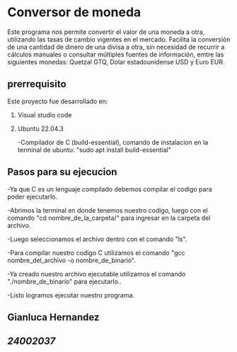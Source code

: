 # Conversor de moneda

Este programa nos permite convertir el valor de una moneda a otra, utilizando las tasas de cambio vigentes en el mercado. Facilita la conversión de una cantidad de dinero de una divisa a otra, sin necesidad de recurrir a cálculos manuales o consultar múltiples fuentes de información, emtre las siguientes monedas: Quetzal GTQ, Dolar estadounidense USD y Euro EUR.


## prerrequisito
Este proyecto fue desarrollado en:

1. Visual studio code

2. Ubuntu 22.04.3

    -Compilador de C (build-essential), comando de instalacion en la terminal de ubuntu: "sudo apt install build-essential"

## Pasos para su ejecucion 
-Ya que C es un lenguaje compilado debemos compilar el codigo para poder ejecutarlo.

-Abrimos la terminal en donde tenemos nuestro codigo, luego con el comando "cd nombre_de_la_carpeta/" para ingresar en la carpeta del archivo.

-Luego seleccionamos el archivo dentro con el comando "ls".

-Para compilar nuestro codigo C utilizamos el comando "gcc nombre_del_archivo -o nombre_de_binario".

-Ya creado nuestro archivo ejecutable utilizamos el comando "./nombre_de_binario" para ejecutarlo..

-Listo logramos ejecutar nuestro programa.

## **Gianluca Hernandez**
## *24002037*



